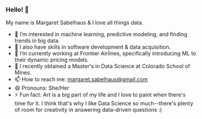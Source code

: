 ### Hello! 👋

My name is Margaret Sabelhaus & I love all things data.

- 👀 I’m interested in machine learning, predictive modeling, and finding trends in big data.
- 💬 I also have skills in software development & data acquisition.
- 🔭 I’m currently working at Frontier Airlines, specifically introducing ML to their dynamic pricing models.
- 🌱 I recently obtained a Master's in Data Science at Colorado School of Mines.
- 📫 How to reach me: margaret.sabelhaus@gmail.com
- 😄 Pronouns: She/Her
- ⚡ Fun fact: Art is a big part of my life and I love to paint when there's time for it. I think that's why I like Data Science so much--there's plenty of room for creativity in answering data-driven questions :) 

<!--
**msabelhaus/msabelhaus** is a ✨ _special_ ✨ repository because its `README.md` (this file) appears on your GitHub profile.

Here are some ideas to get you started:

- 🔭 I’m currently working on ...
- 🌱 I’m currently learning ...
- 👯 I’m looking to collaborate on ...
- 🤔 I’m looking for help with ...
- 💬 Ask me about ...
- 📫 How to reach me: ...
- 😄 Pronouns: ...
- ⚡ Fun fact: ...
-->
